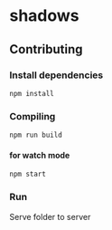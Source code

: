 # shadows

## Contributing

### Install dependencies

    npm install

### Compiling

    npm run build

#### for watch mode

    npm start

### Run

Serve folder to server

